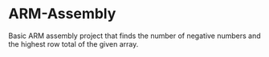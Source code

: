 # ARM-Assembly
Basic ARM assembly project that finds the number of negative numbers and the highest row total of the given array.
